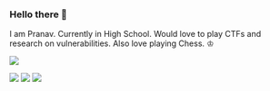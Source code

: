 ### Hello there 👋

I am Pranav. Currently in High School. Would love to play CTFs and research on vulnerabilities. Also love playing Chess. ♔

<img align="center" src="https://github-readme-stats.vercel.app/api/?username=pranavkrish04" />

![](https://img.shields.io/badge/CTF-Binary_Exploitation-informational?style=flat&logo=<LOGO_NAME>&logoColor=white&color=2bbc8a)
![](https://img.shields.io/badge/language-python_&_C-informational?style=flat&logo=<LOGO_NAME>&logoColor=white&color=2bbc8a)
![](https://img.shields.io/badge/hobby-chess-informational?style=flat&logo=<LOGO_NAME>&logoColor=white&color=2bbc8a)
